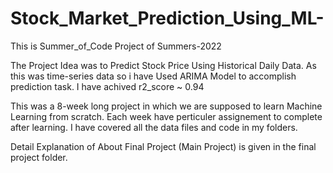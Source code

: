 # Stock_Market_Prediction_Using_ML-
This is Summer_of_Code Project of Summers-2022

The Project Idea was to Predict Stock Price Using Historical Daily Data.
As this was time-series data so i have Used ARIMA Model to accomplish prediction task.
I have achived r2_score ~ 0.94

This was a 8-week long project in which we are supposed to learn Machine Learning from scratch.
Each week have perticuler assignement to complete after learning.
I have covered all the data files and code in my folders.

Detail Explanation of About Final Project (Main Project) is given in the final project folder.
